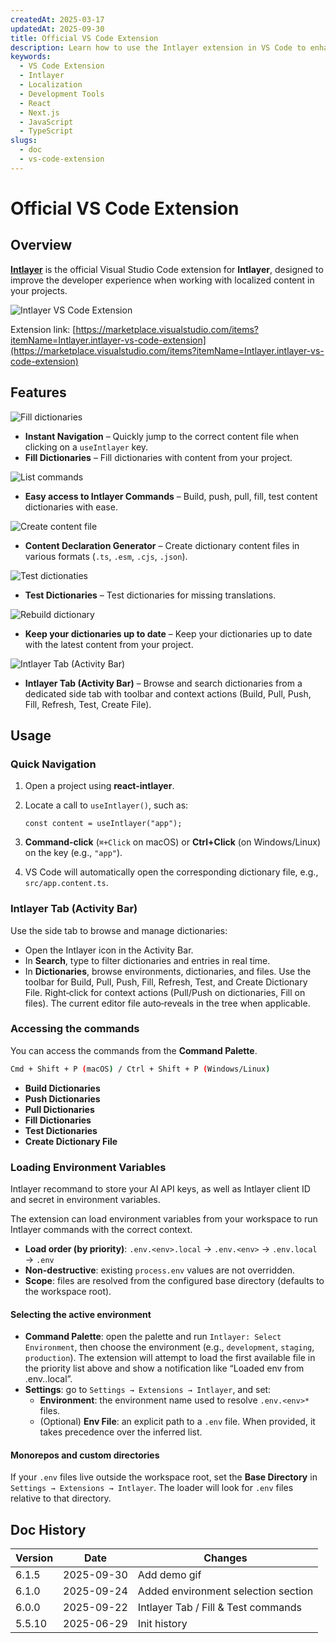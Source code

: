 ```yaml
---
createdAt: 2025-03-17
updatedAt: 2025-09-30
title: Official VS Code Extension
description: Learn how to use the Intlayer extension in VS Code to enhance your development workflow. Quickly navigate between localized content and manage your dictionaries efficiently.
keywords:
  - VS Code Extension
  - Intlayer
  - Localization
  - Development Tools
  - React
  - Next.js
  - JavaScript
  - TypeScript
slugs:
  - doc
  - vs-code-extension
---
```


# Official VS Code Extension

## Overview

[**Intlayer**](https://marketplace.visualstudio.com/items?itemName=Intlayer.intlayer-vs-code-extension) is the official Visual Studio Code extension for **Intlayer**, designed to improve the developer experience when working with localized content in your projects.

![Intlayer VS Code Extension](https://github.com/aymericzip/intlayer/blob/main/docs/assets/vs_code_extension_demo.gif?raw=true)

Extension link: [https://marketplace.visualstudio.com/items?itemName=Intlayer.intlayer-vs-code-extension](https://marketplace.visualstudio.com/items?itemName=Intlayer.intlayer-vs-code-extension)

## Features

![Fill dictionaries](https://github.com/aymericzip/intlayer-vs-code-extension/blob/master/assets/vscode_extention_fill_active_dictionary.gif?raw=true)

- **Instant Navigation** – Quickly jump to the correct content file when clicking on a `useIntlayer` key.
- **Fill Dictionaries** – Fill dictionaries with content from your project.

![List commands](https://github.com/aymericzip/intlayer-vs-code-extension/blob/master/assets/vscode_extention_list_commands.gif?raw=true)

- **Easy access to Intlayer Commands** – Build, push, pull, fill, test content dictionaries with ease.

![Create content file](https://github.com/aymericzip/intlayer-vs-code-extension/blob/master/assets/vscode_extention_create_content_file.gif?raw=true)

- **Content Declaration Generator** – Create dictionary content files in various formats (`.ts`, `.esm`, `.cjs`, `.json`).

![Test dictionaties](https://github.com/aymericzip/intlayer-vs-code-extension/blob/master/assets/vscode_extention_test_missing_dictionary.gif?raw=true)

- **Test Dictionaries** – Test dictionaries for missing translations.

![Rebuild dictionary](https://github.com/aymericzip/intlayer-vs-code-extension/blob/master/assets/vscode_extention_rebuild_dictionary.gif?raw=true)

- **Keep your dictionaries up to date** – Keep your dictionaries up to date with the latest content from your project.

![Intlayer Tab (Activity Bar)](https://github.com/aymericzip/intlayer-vs-code-extension/blob/master/assets/vscode_extention_search_dictionary.gif?raw=true)

- **Intlayer Tab (Activity Bar)** – Browse and search dictionaries from a dedicated side tab with toolbar and context actions (Build, Pull, Push, Fill, Refresh, Test, Create File).

## Usage

### Quick Navigation

1. Open a project using **react-intlayer**.
2. Locate a call to `useIntlayer()`, such as:

   ```tsx
   const content = useIntlayer("app");
   ```

3. **Command-click** (`⌘+Click` on macOS) or **Ctrl+Click** (on Windows/Linux) on the key (e.g., `"app"`).
4. VS Code will automatically open the corresponding dictionary file, e.g., `src/app.content.ts`.

### Intlayer Tab (Activity Bar)

Use the side tab to browse and manage dictionaries:

- Open the Intlayer icon in the Activity Bar.
- In **Search**, type to filter dictionaries and entries in real time.
- In **Dictionaries**, browse environments, dictionaries, and files. Use the toolbar for Build, Pull, Push, Fill, Refresh, Test, and Create Dictionary File. Right‑click for context actions (Pull/Push on dictionaries, Fill on files). The current editor file auto‑reveals in the tree when applicable.

### Accessing the commands

You can access the commands from the **Command Palette**.

```sh
Cmd + Shift + P (macOS) / Ctrl + Shift + P (Windows/Linux)
```

- **Build Dictionaries**
- **Push Dictionaries**
- **Pull Dictionaries**
- **Fill Dictionaries**
- **Test Dictionaries**
- **Create Dictionary File**

### Loading Environment Variables

Intlayer recommand to store your AI API keys, as well as Intlayer client ID and secret in environment variables.

The extension can load environment variables from your workspace to run Intlayer commands with the correct context.

- **Load order (by priority)**: `.env.<env>.local` → `.env.<env>` → `.env.local` → `.env`
- **Non-destructive**: existing `process.env` values are not overridden.
- **Scope**: files are resolved from the configured base directory (defaults to the workspace root).

#### Selecting the active environment

- **Command Palette**: open the palette and run `Intlayer: Select Environment`, then choose the environment (e.g., `development`, `staging`, `production`). The extension will attempt to load the first available file in the priority list above and show a notification like “Loaded env from .env.<env>.local”.
- **Settings**: go to `Settings → Extensions → Intlayer`, and set:
  - **Environment**: the environment name used to resolve `.env.<env>*` files.
  - (Optional) **Env File**: an explicit path to a `.env` file. When provided, it takes precedence over the inferred list.

#### Monorepos and custom directories

If your `.env` files live outside the workspace root, set the **Base Directory** in `Settings → Extensions → Intlayer`. The loader will look for `.env` files relative to that directory.

## Doc History

| Version | Date       | Changes                             |
| ------- | ---------- | ----------------------------------- |
| 6.1.5   | 2025-09-30 | Add demo gif                        |
| 6.1.0   | 2025-09-24 | Added environment selection section |
| 6.0.0   | 2025-09-22 | Intlayer Tab / Fill & Test commands |
| 5.5.10  | 2025-06-29 | Init history                        |
